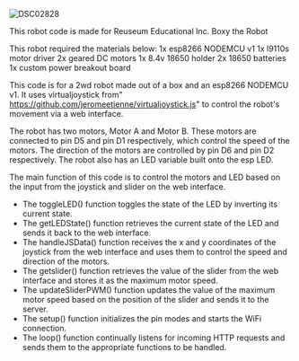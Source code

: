 ![DSC02828](https://user-images.githubusercontent.com/121644329/210115160-8a283f81-5afd-439f-b41c-e01cd687a7a4.JPG)

This robot code is made for Reuseum Educational Inc. Boxy the Robot

This robot required the materials below:
1x esp8266 NODEMCU v1
1x l9110s motor driver
2x geared DC motors
1x 8.4v 18650 holder
2x 18650 batteries
1x custom power breakout board

This code is for a 2wd robot made out of a box and an esp8266 NODEMCU v1. It uses virtualjoystick from" https://github.com/jeromeetienne/virtualjoystick.js" to control the robot's movement via a web interface.

The robot has two motors, Motor A and Motor B. These motors are connected to 
pin D5 and pin D1 respectively, which control the speed of the motors. The direction of 
the motors are controlled by pin D6 and pin D2 respectively. The robot also has 
an LED variable built onto the esp LED.

The main function of this code is to control the motors and LED based on the input from the 
joystick and slider on the web interface. 

- The toggleLED() function toggles the state of the LED by inverting its current state. 
- The getLEDState() function retrieves the current state of the LED and sends it back to the web interface. 
- The handleJSData() function receives the x and y coordinates of the joystick from the web interface and uses them to control the speed and direction of the motors. 
- The getslider() function retrieves the value of the slider from the web interface and stores it as the maximum motor speed. 
- The updateSliderPWM() function updates the value of the maximum motor speed based on the position of the slider and sends it to the server.
- The setup() function initializes the pin modes and starts the WiFi connection. 
- The loop() function continually listens for incoming HTTP requests and sends them to the appropriate functions to be handled.
